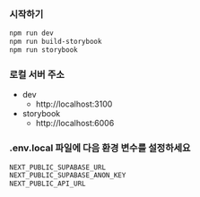 ### 시작하기

```bash
npm run dev
npm run build-storybook
npm run storybook
```

### 로컬 서버 주소

- dev
  - http://localhost:3100
- storybook
  - http://localhost:6006

### .env.local 파일에 다음 환경 변수를 설정하세요

```bash
NEXT_PUBLIC_SUPABASE_URL
NEXT_PUBLIC_SUPABASE_ANON_KEY
NEXT_PUBLIC_API_URL
```
